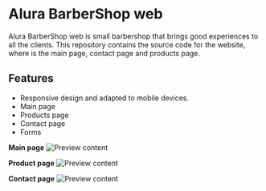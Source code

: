 # **Alura BarberShop web**

Alura BarberShop web is small barbershop that brings good experiences to all the clients. This repository contains the source code for the website, where is the main page, contact page and products page.

## Features

- Responsive design and adapted to mobile devices.
- Main page
- Products page
- Contact page
- Forms

**Main page**
![Preview content](https://i.imgur.com/BsWUrvy.png)

**Product page**
![Preview content](https://i.imgur.com/eeqSi7W.png)

**Contact page**
![Preview content](https://i.imgur.com/5b6rhEW.png)
